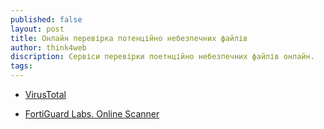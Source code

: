 ```yaml
---
published: false
layout: post
title: Онлайн перевірка потенційно небезпечних файлів
author: think4web
discription: Сервіси перевірки поетнційно небезпечних файлів онлайн.
tags: 
---
```


- [VirusTotal](https://www.virustotal.com/gui/home/upload)

- [FortiGuard Labs. Online Scanner](https://www.fortiguard.com/faq/onlinescanner)
